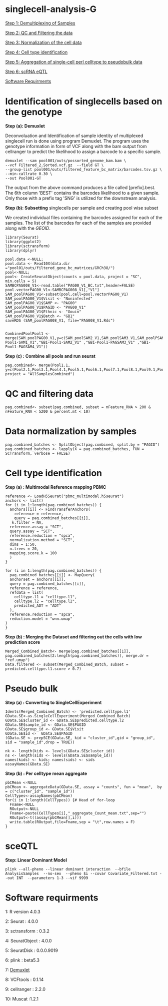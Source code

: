 # singlecell-analysis-G

[Step 1: Demultiplexing of Samples](#Identification-of-singlecells-based-on-the-genotype)

[Step 2: QC and Filtering the data](#QC-and-filtering-data)

[Step 3: Normalization of the cell data](#Data-normalization-of-data-by-samples)

[Step 4: Cell type identification](#Cell-type-identification)

[Step 5: Aggregation of single-cell perl celltype to pseudobulk data](#Pseudo-bulk)

[Step 6: scRNA eQTL](#sceQTL)

[Software Requirments](#Software-requirments)


# Identification of singlecells based on the genotype

**Step (a): Demuxlet** 

Deconvoluation and Identification of sample identity of multiplexed singlecell run is done using program Demuxlet. The program uses the genotype information in form of VCF along with the bam output from cellranger to predict the likelihood to assign a barcode to a specific sample.
```
demuxlet --sam pool001/outs/possorted_genome_bam.bam \
--vcf Filtered_2.Sorted.vcf.gz  --field GT \
--group-list pool001/outs/filtered_feature_bc_matrix/barcodes.tsv.gz \
--min-callrate 0.30 \
--out Pool001-GT

```

The output from the above command produces a file called \[prefix\].best. The 6th column 'BEST' contains the barcodes likelihood to a given sample. Only those with a prefix tag 'SNG' is utilized for the downstream analysis.


**Step (b): Subsetting** singlecells per sample and creating pool wise subset

We created individual files containing the barcodes assigned for each of the samples. The list of the barcodes for each of the samples are provided along with the *GEOID*. 

```{r}
library(Seurat)
library(ggplot2)
library(sctransform)
library(dplyr)

pool.data <-NULL;
pool.data <- Read10X(data.dir ="pool01/outs/filtered_gene_bc_matrices/GRCh38/")
pool<-NULL;
pool<- CreateSeuratObject(counts = pool.data, project = "SC", min.cells = 5)
SAMBCPAG008_V1<-read.table("PAG00_V1_BC.txt",header=FALSE)
pool.vectorPAG00_V1<-SAMBCPAG008_V1[,"V1"]
SAM_poolPAG00_V1<-subset(pool,cell=pool.vectorPAG00_V1)
SAM_poolPAG00_V1$Visit <- "Noninfected"
SAM_poolPAG00_V1$SAMP <- "PAG00"
SAM_poolPAG00_V1$PAGID <- "PAG00_V1"
SAM_poolPAG00_V1$Ethnic <- "Gouin"
SAM_poolPAG00_V1$Batch <- "GB1"
saveRDS (SAM_poolPAG008_V1, file="PAG008_V1.Rds")


CombinedPoolPool1 <- merge(SAM_poolPAG00_V1,y=c(SAM_poolSAM2_V1,SAM_poolSAM3_V1,SAM_poolPSAM4_V1),add.cell.ids=c("GB1-Pool1-SAM1_V1","GB1-Pool1-SAM2_V1" ,"GB1-Pool1-PAGSAM3_V1" ,"GB1-Pool1-PAGSAM4_V1"))

```

**Step (c) : Combine all pools and run seurat**
```{r}
pag.combined<- merge(Pool1.1, y=c(Pool2.1,Pool3.1,Pool4.1,Pool5.1,Pool6.1,Pool7.1,Pool8.1,Pool9.1,Pool10.1,Pool11.1,Pool12.1,Pool13.1,Pool14.1,Pool15.1,Pool16.1), project = "AllSamplesCombined")

```
# QC and filtering data 
```{r}
pag.combined<- subset(pag.combined, subset = nFeature_RNA > 200 & nFeature_RNA < 5200 & percent.mt < 10)
````

# Data normalization by samples

```{r}
pag.combined_batches <- SplitObject(pag.combined, split.by = "PAGID")
pag.combined_batches <- lapply(X = pag.combined_batches, FUN = SCTransform, verbose = FALSE)

```

# Cell type identification

**Step (a) : Multimodal Reference mapping PBMC**
```{r}
reference <- LoadH5Seurat("pbmc_multimodal.h5seurat")
anchors <- list()
for (i in 1:length(pag.combined_batches)) {
  anchors[[i]] <- FindTransferAnchors(
    reference = reference,
    query = pag.combined_batches[[i]],
   k.filter = NA,
  reference.assay = "SCT",
  query.assay = "SCT",
  reference.reduction = "spca",
  normalization.method = "SCT",
  dims = 1:50,
  n.trees = 20,
  mapping.score.k = 100
  )
}

for (i in 1:length(pag.combined_batches)) {
  pag.combined_batches[[i]] <- MapQuery(
  anchorset = anchors[[i]],
  query = pag.combined_batches[[i]],
  reference = reference,
  refdata = list(
    celltype.l1 = "celltype.l1",
    celltype.l2 = "celltype.l2",
    predicted_ADT = "ADT"
  ),
  reference.reduction = "spca", 
  reduction.model = "wnn.umap"
)
}
```

**Step (b) : Merging the Dataset and filtering out the cells with low prediction score**

```{r}
Merged_Combined_Batch<- merge(pag.combined_batches[[1]], pag.combined_batches[2:length(pag.combined_batches)], merge.dr = "ref.umap")
Data.filtered <- subset(Merged_Combined_Batch, subset = predicted.celltype.l1.score > 0.7)
```

# Pseudo bulk

**Step (a) : Converting to SingleCellExperiment**
```
Idents(Merged_Combined_Batch) <- 'predicted.celltype.l1'
GData.SE<-as.SingleCellExperiment(Merged_Combined_Batch)
GData.SE$cluster_id <- GData.SE$predicted.celltype.l2
GData.SE$sample_id <- GData.SE$PAGID
GData.SE$group_id <- GData.SE$Visit
GData.SE$id <-  GData.SE$PAGID
(GData.SE <- prepSCE(GData.SE, kid = "cluster_id",gid = "group_id",  sid = "sample_id",drop = TRUE)) 

nk <- length(kids <- levels(GData.SE$cluster_id))
ns <- length(sids <- levels(GData.SE$sample_id))
names(kids) <- kids; names(sids) <- sids
assayNames(GData.SE)
```

**Step (b) : Per celltype mean aggregate**
```
pbCMean <-NULL
pbCMean <- aggregateData(GData.SE, assay = "counts", fun = "mean",  by = c("cluster_id", "sample_id"))
CellTypes<-assayNames(pbCMean)
for(i in 1:length(CellTypes)) {# Head of for-loop
  Fname<-NULL
  ROutput<-NULL
  Fname<-paste(CellTypes[i],"_aggregate_Count_mean.txt",sep="")
  ROutput<-t((assay(pbCMean[],i)))
  write.table(ROutput,file=Fname,sep = "\t",row.names = F)
}

```

# sceQTL

**Step: Linear Dominant Model**

```
plink --all-pheno --linear dominant interaction  --bfile AnalysisSamples  --no-sex  --pheno $i --covar Covariate_Filtered.txt --out INT  --parameters 1-3 --vif 9999
```


# Software requirments
1: R version 4.0.3

2: Seurat : 4.0.0

3: sctransform : 0.3.2

4: SeuratObject : 4.0.0

5: SeuratDisk : 0.0.0.9019

6: plink : beta5.3

7: [Demuxlet](https://github.com/statgen/demuxlet)

8: VCFtools : 0.1.14

9: cellranger : 2.2.0

10: Muscat :1.2.1 

